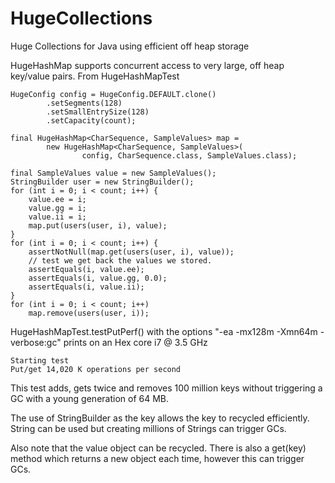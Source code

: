 HugeCollections
===============

Huge Collections for Java using efficient off heap storage

HugeHashMap supports concurrent access to very large, off heap key/value pairs.  From HugeHashMapTest

    HugeConfig config = HugeConfig.DEFAULT.clone()
            .setSegments(128)
            .setSmallEntrySize(128)
            .setCapacity(count);

    final HugeHashMap<CharSequence, SampleValues> map =
            new HugeHashMap<CharSequence, SampleValues>(
                    config, CharSequence.class, SampleValues.class);

    final SampleValues value = new SampleValues();
    StringBuilder user = new StringBuilder();
    for (int i = 0; i < count; i++) {
        value.ee = i;
        value.gg = i;
        value.ii = i;
        map.put(users(user, i), value);
    }
    for (int i = 0; i < count; i++) {
        assertNotNull(map.get(users(user, i), value));
        // test we get back the values we stored.
        assertEquals(i, value.ee);
        assertEquals(i, value.gg, 0.0);
        assertEquals(i, value.ii);
    }
    for (int i = 0; i < count; i++)
        map.remove(users(user, i));

HugeHashMapTest.testPutPerf() with the options "-ea -mx128m -Xmn64m -verbose:gc" prints on an Hex core i7 @ 3.5 GHz

    Starting test
    Put/get 14,020 K operations per second

This test adds, gets twice and removes 100 million keys without triggering a GC with a young generation of 64 MB.


The use of StringBuilder as the key allows the key to recycled efficiently.  String can be used but creating millions of Strings can trigger GCs.

Also note that the value object can be recycled.  There is also a get(key) method which returns a new object each time, however this can trigger GCs.
